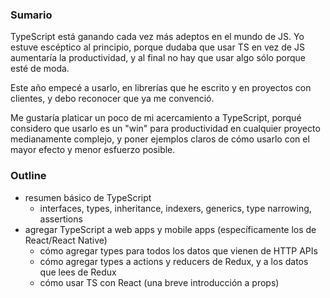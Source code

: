 ### Sumario
TypeScript está ganando cada vez más adeptos en el mundo de JS. Yo estuve escéptico al principio, porque dudaba que usar TS en vez de JS aumentaría la productividad, y al final no hay que usar algo sólo porque esté de moda.

Este año empecé a usarlo, en librerías que he escrito y en proyectos con clientes, y debo reconocer que ya me convenció.

Me gustaría platicar un poco de mi acercamiento a TypeScript, porqué considero que usarlo es un "win" para productividad en cualquier proyecto medianamente complejo, y poner ejemplos claros de cómo usarlo con el mayor efecto y menor esfuerzo posible.


### Outline
- resumen básico de TypeScript
  + interfaces, types, inheritance, indexers, generics, type narrowing, assertions
- agregar TypeScript a web apps y mobile apps (específicamente los de React/React Native)
  + cómo agregar types para todos los datos que vienen de HTTP APIs
  + cómo agregar types a actions y reducers de Redux, y a los datos que lees de Redux
  + cómo usar TS con React (una breve introducción a props)
